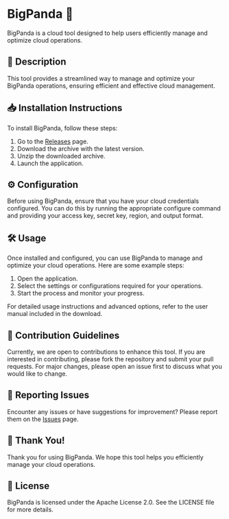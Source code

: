 
# BigPanda 🚀

BigPanda is a cloud tool designed to help users efficiently manage and optimize cloud operations.

## 📜 Description

This tool provides a streamlined way to manage and optimize your BigPanda operations, ensuring efficient and effective cloud management.

## 📥 Installation Instructions

To install BigPanda, follow these steps:

1. Go to the [Releases](../../releases) page.
2. Download the archive with the latest version.
3. Unzip the downloaded archive.
4. Launch the application.

## ⚙️ Configuration

Before using BigPanda, ensure that you have your cloud credentials configured. You can do this by running the appropriate configure command and providing your access key, secret key, region, and output format.

## 🛠️ Usage

Once installed and configured, you can use BigPanda to manage and optimize your cloud operations. Here are some example steps:

1. Open the application.
2. Select the settings or configurations required for your operations.
3. Start the process and monitor your progress.

For detailed usage instructions and advanced options, refer to the user manual included in the download.

## 🤝 Contribution Guidelines

Currently, we are open to contributions to enhance this tool. If you are interested in contributing, please fork the repository and submit your pull requests. For major changes, please open an issue first to discuss what you would like to change.

## 🐞 Reporting Issues

Encounter any issues or have suggestions for improvement? Please report them on the [Issues](../../issues) page.

## 🌟 Thank You!

Thank you for using BigPanda. We hope this tool helps you efficiently manage your cloud operations.

## 📄 License

BigPanda is licensed under the Apache License 2.0. See the LICENSE file for more details.
